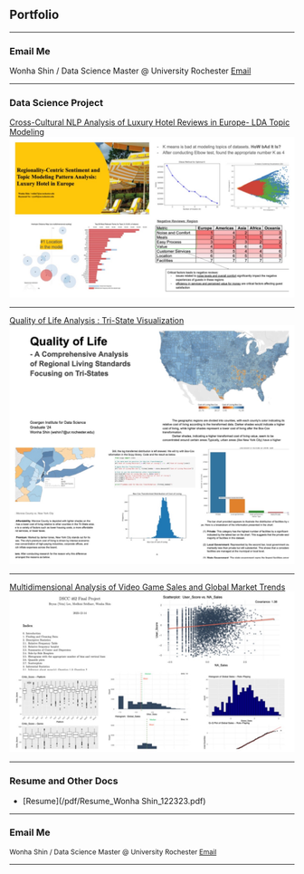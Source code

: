 ## Portfolio

---


### Email Me

<p style="font-size:14px">Wonha Shin / Data Science Master @ University Rochester <a href="mailto:wshin7@ur.rochester.edu">Email</a></p>
<!-- Remove above link if you don't want to attibute -->

---

### Data Science Project

[Cross-Cultural NLP Analysis of Luxury Hotel Reviews in Europe- LDA Topic Modeling](/sample_page)
<img src="images/HRA.JPG?raw=true"/>

---
[Quality of Life Analysis : Tri-State Visualization](/pdf/Quality_of_Life_Analysis.pdf)
<img src="images/QOL.JPG?raw=true"/>

---
[Multidimensional Analysis of Video Game Sales and Global Market Trends](/pdf/Stats_Project_Final.pdf)
<img src="images/stat.JPG?raw=true"/>

---

### Resume and Other Docs

- [Resume](/pdf/Resume_Wonha Shin_122323.pdf)
<!-- - [Project 2 Title](http://example.com/) -->
<!-- - [Project 3 Title](http://example.com/) -->
<!-- - [Project 4 Title](http://example.com/) -->
<!-- - [Project 5 Title](http://example.com/) -->

---

### Email Me

<p style="font-size:12px">Wonha Shin / Data Science Master @ University Rochester <a href="mailto:wshin7@ur.rochester.edu">Email</a></p>
<!-- Remove above link if you don't want to attibute -->

---
